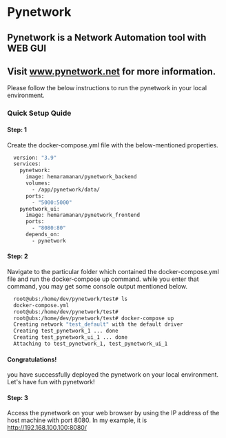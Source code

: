 # Pynetwork

## Pynetwork is a Network Automation tool with WEB GUI

## Visit www.pynetwork.net for more information.

Please follow the below instructions to run the pynetwork in your local environment. 

### Quick Setup Quide

#### Step: 1

Create the docker-compose.yml file with the below-mentioned properties.
  
```sh
  version: "3.9"
  services:
    pynetwork:
      image: hemaramanan/pynetwork_backend
      volumes:
        - /app/pynetwork/data/
      ports:
        - "5000:5000"
    pynetwork_ui:
      image: hemaramanan/pynetwork_frontend
      ports:
        - "8080:80"
      depends_on:
        - pynetwork
```

#### Step: 2

Navigate to the particular folder which contained the docker-compose.yml file and run the docker-compose up command. while you enter that command, you may get some console output mentioned below.

```sh
  root@ubs:/home/dev/pynetwork/test# ls
  docker-compose.yml
  root@ubs:/home/dev/pynetwork/test# 
  root@ubs:/home/dev/pynetwork/test# docker-compose up
  Creating network "test_default" with the default driver
  Creating test_pynetwork_1 ... done
  Creating test_pynetwork_ui_1 ... done
  Attaching to test_pynetwork_1, test_pynetwork_ui_1
```

#### Congratulations! 
you have successfully deployed the pynetwork on your local environment. Let's have fun with pynetwork!

#### Step: 3

Access the pynetwork on your web browser by using the IP address of the host machine with port 8080. In my example, it is http://192.168.100.100:8080/ 